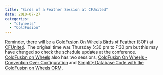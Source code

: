 ```yaml
---
title: "Birds of a Feather Session at CFUnited"
date: 2010-07-27
categories: 
  - "cfwheels"
  - "ColdFusion"
---
```


Reminder, there will be a [ColdFusion On Wheels Birds of Feather](http://cfunited.com/2010/topics/445-bof-cfwheels--finally-a-framework-for-the-rest-of-us) (BOF) at [CFUnited](http://cfunited.com).  The original time was Thursday 6:30 pm to 7:30 pm but this may have changed so check the schedule updates at the conference. [ColdFusion on Wheels](http://www.cfwheels.org) also has two sessions, [ColdFusion On Wheels - Convention Over Configuration](http://cfunited.com/2010/topics/388-coldfusion-on-wheels--convention-over-configuration) and [Simplify Database Code with the ColdFusion on Wheels ORM](http://cfunited.com/2010/topics/428-simplify-database-code-with-the-coldfusion-on-wheels-orm).
